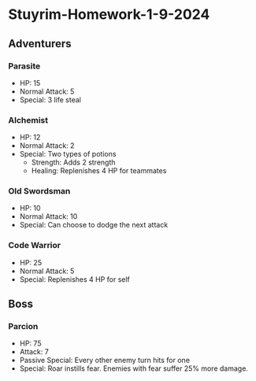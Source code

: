 # Stuyrim-Homework-1-9-2024
## **Adventurers**
### Parasite 
+ HP: 15
+ Normal Attack: 5
+ Special: 3 life steal
### Alchemist 
+ HP: 12
+ Normal Attack: 2
+ Special: Two types of potions
  + Strength: Adds 2 strength
  + Healing: Replenishes 4 HP for teammates 
### Old Swordsman
+ HP: 10
+ Normal Attack: 10
+ Special: Can choose to dodge the next attack
### Code Warrior
+ HP: 25
+ Normal Attack: 5
+ Special: Replenishes 4 HP for self
## **Boss**
### Parcion
+ HP: 75
+ Attack: 7
+ Passive Special: Every other enemy turn hits for one
+ Special: Roar instills fear. Enemies with fear suffer 25% more damage. 
